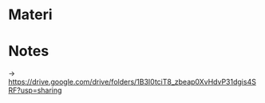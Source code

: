 # Materi
# Notes
-> https://drive.google.com/drive/folders/1B3I0tciT8_zbeap0XvHdvP31dgis4SRF?usp=sharing
